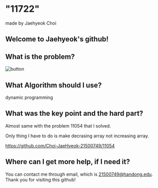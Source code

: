 
# "11722"

made by Jaehyeok Choi

## Welcome to Jaehyeok's github!

## What is the problem?

![button](https://github.com/Choi-JaeHyeok-21500749/11722/blob/main/11722_pro.JPG)

## What Algorithm should I use?

dynamic programming

## What was the key point and the hard part?

Almost same with the problem 11054 that I solved.

Only thing I have to do is make decrasing array not increasing array.

https://github.com/Choi-JaeHyeok-21500749/11054

## Where can I get more help, if I need it?

You can contact me through email, which is 21500749@handong.edu.
Thank you for visiting this github!

